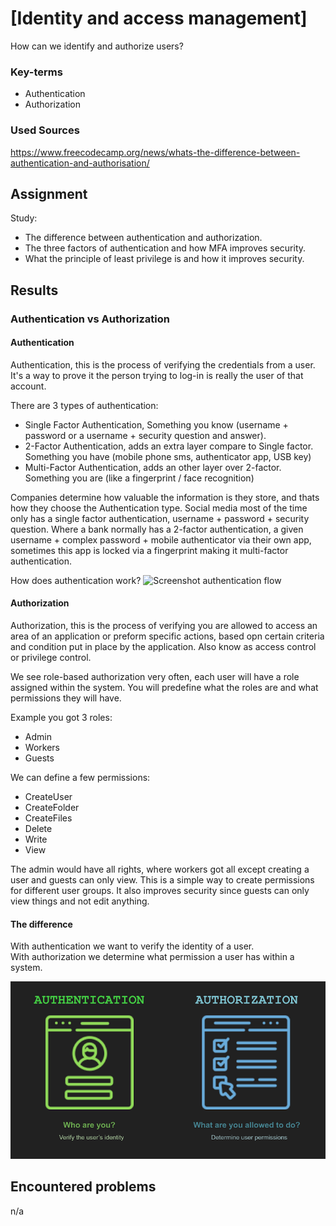 # [Identity and access management]
How can we identify and authorize users?

### Key-terms
- Authentication
- Authorization

### Used Sources
https://www.freecodecamp.org/news/whats-the-difference-between-authentication-and-authorisation/  


## Assignment
Study:
- The difference between authentication and authorization.
- The three factors of authentication and how MFA improves security.
- What the principle of least privilege is and how it improves security.


## Results
### Authentication vs Authorization
#### Authentication
Authentication, this is the process of verifying the credentials from a user. It's a way to prove it the person trying to log-in is really the user of that account.

There are 3 types of authentication:
- Single Factor Authentication, Something you know (username + password or a username + security question and answer).
- 2-Factor Authentication, adds an extra layer compare to Single factor. Something you have (mobile phone sms, authenticator app, USB key)
- Multi-Factor Authentication, adds an other layer over 2-factor. Something you are (like a fingerprint / face recognition)

Companies determine how valuable the information is they store, and thats how they choose the Authentication type. Social media most of the time only has a single factor authentication, username + password + security question. Where a bank normally has a 2-factor authentication, a given username + complex password + mobile authenticator via their own app, sometimes this app is locked via a fingerprint making it multi-factor authentication.  

How does authentication work?
![Screenshot authentication flow](../00_includes/SEC-01/)

#### Authorization
Authorization, this is the process of verifying you are allowed to access an area of an application or preform specific actions, based opn certain criteria and condition put in place by the application. Also know as access control or privilege control.

We see role-based authorization very often, each user will have a role assigned within the system. You will predefine what the roles are and what permissions they will have. 

Example you got 3 roles:
- Admin
- Workers
- Guests

We can define a few permissions:
- CreateUser
- CreateFolder
- CreateFiles
- Delete
- Write
- View

The admin would have all rights, where workers got all except creating a user and guests can only view. This is a simple way to create permissions for different user groups. It also improves security since guests can only view things and not edit anything. 

#### The difference
With authentication we want to verify the identity of a user.  
With authorization we determine what permission a user has within a system. 

![Screenshot Auth vs Auth](../00_includes/SEC-01/Authentication_vs_Authorization.jpg)

## Encountered problems
n/a
